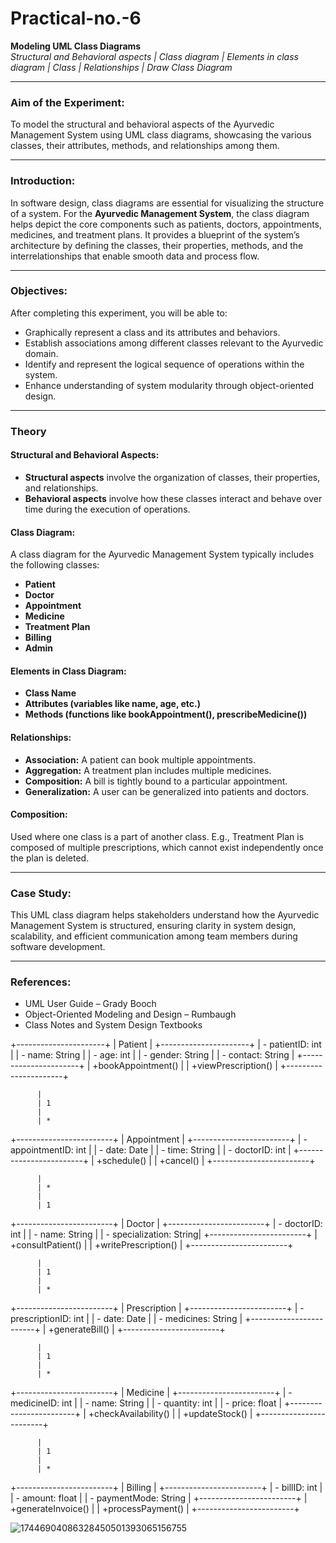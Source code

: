# Practical-no.-6

**Modeling UML Class Diagrams**  
*Structural and Behavioral aspects | Class diagram | Elements in class diagram | Class | Relationships | Draw Class Diagram*

---

### **Aim of the Experiment:**  
To model the structural and behavioral aspects of the Ayurvedic Management System using UML class diagrams, showcasing the various classes, their attributes, methods, and relationships among them.

---

### **Introduction:**  
In software design, class diagrams are essential for visualizing the structure of a system. For the **Ayurvedic Management System**, the class diagram helps depict the core components such as patients, doctors, appointments, medicines, and treatment plans. It provides a blueprint of the system’s architecture by defining the classes, their properties, methods, and the interrelationships that enable smooth data and process flow.

---

### **Objectives:**  
After completing this experiment, you will be able to:  
- Graphically represent a class and its attributes and behaviors.  
- Establish associations among different classes relevant to the Ayurvedic domain.  
- Identify and represent the logical sequence of operations within the system.  
- Enhance understanding of system modularity through object-oriented design.

---

### **Theory**

#### **Structural and Behavioral Aspects:**  
- **Structural aspects** involve the organization of classes, their properties, and relationships.  
- **Behavioral aspects** involve how these classes interact and behave over time during the execution of operations.

#### **Class Diagram:**  
A class diagram for the Ayurvedic Management System typically includes the following classes:  
- **Patient**  
- **Doctor**  
- **Appointment**  
- **Medicine**  
- **Treatment Plan**  
- **Billing**  
- **Admin**

#### **Elements in Class Diagram:**  
- **Class Name**  
- **Attributes (variables like name, age, etc.)**  
- **Methods (functions like bookAppointment(), prescribeMedicine())**

#### **Relationships:**  
- **Association:** A patient can book multiple appointments.  
- **Aggregation:** A treatment plan includes multiple medicines.  
- **Composition:** A bill is tightly bound to a particular appointment.  
- **Generalization:** A user can be generalized into patients and doctors.

#### **Composition:**  
Used where one class is a part of another class. E.g., Treatment Plan is composed of multiple prescriptions, which cannot exist independently once the plan is deleted.

---

### **Case Study:**  
This UML class diagram helps stakeholders understand how the Ayurvedic Management System is structured, ensuring clarity in system design, scalability, and efficient communication among team members during software development.

---

### **References:**  
- UML User Guide – Grady Booch  
- Object-Oriented Modeling and Design – Rumbaugh  
- Class Notes and System Design Textbooks  

+----------------------+
|       Patient        |
+----------------------+
| - patientID: int     |
| - name: String       |
| - age: int           |
| - gender: String     |
| - contact: String    |
+----------------------+
| +bookAppointment()   |
| +viewPrescription()  |
+----------------------+

          |
          | 1
          | 
          | * 
+------------------------+
|     Appointment        |
+------------------------+
| - appointmentID: int   |
| - date: Date           |
| - time: String         |
| - doctorID: int        |
+------------------------+
| +schedule()            |
| +cancel()              |
+------------------------+

          |
          | * 
          | 
          | 1
+------------------------+
|        Doctor          |
+------------------------+
| - doctorID: int        |
| - name: String         |
| - specialization: String|
+------------------------+
| +consultPatient()      |
| +writePrescription()   |
+------------------------+

          |
          | 1
          |
          | *
+------------------------+
|     Prescription       |
+------------------------+
| - prescriptionID: int  |
| - date: Date           |
| - medicines: String    |
+------------------------+
| +generateBill()        |
+------------------------+

          |
          | 1
          |
          | *
+------------------------+
|       Medicine         |
+------------------------+
| - medicineID: int      |
| - name: String         |
| - quantity: int        |
| - price: float         |
+------------------------+
| +checkAvailability()   |
| +updateStock()         |
+------------------------+

          |
          | 1
          |
          | *
+------------------------+
|        Billing         |
+------------------------+
| - billID: int          |
| - amount: float        |
| - paymentMode: String  |
+------------------------+
| +generateInvoice()     |
| +processPayment()      |
+------------------------+

![17446904086328450501393065156755](https://github.com/user-attachments/assets/f72063b7-78d8-465f-b802-e08c29109bb8)
